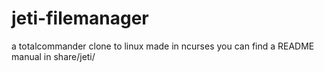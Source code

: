 # jeti-filemanager
a totalcommander clone to linux made in ncurses
you can find a README manual in share/jeti/
